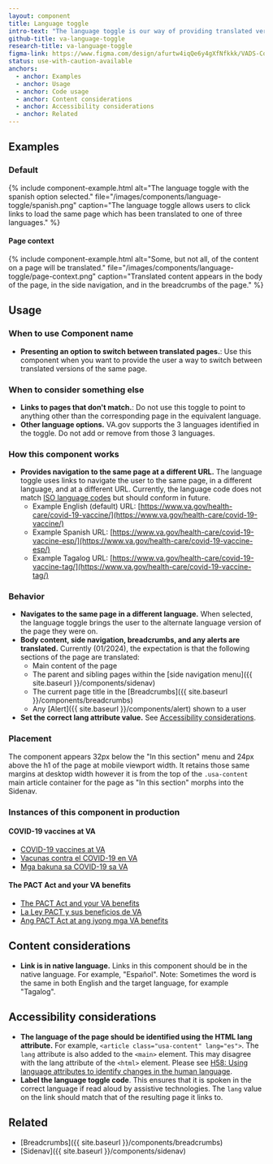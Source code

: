 ```yaml
---
layout: component
title: Language toggle
intro-text: "The language toggle is our way of providing translated versions of select pages on va.gov."
github-title: va-language-toggle
research-title: va-language-toggle
figma-link: https://www.figma.com/design/afurtw4iqQe6y4gXfNfkkk/VADS-Component-Library?node-id=10077-912&t=hljp6A4V60A0rDms-1
status: use-with-caution-available
anchors:
  - anchor: Examples
  - anchor: Usage
  - anchor: Code usage
  - anchor: Content considerations
  - anchor: Accessibility considerations
  - anchor: Related
---
```


## Examples

### Default

{% include component-example.html alt="The language toggle with the spanish option selected." file="/images/components/language-toggle/spanish.png" caption="The language toggle allows users to click links to load the same page which has been translated to one of three languages." %}

#### Page context

{% include component-example.html alt="Some, but not all, of the content on a page will be translated." file="/images/components/language-toggle/page-context.png" caption="Translated content appears in the body of the page, in the side navigation, and in the breadcrumbs of the page." %}

## Usage

### When to use Component name

* **Presenting an option to switch between translated pages.**: Use this component when you want to provide the user a way to switch between translated versions of the same page.

### When to consider something else

* **Links to pages that don't match.**: Do not use this toggle to point to anything other than the corresponding page in the equivalent language.
* **Other language options.** VA.gov supports the 3 languages identified in the toggle. Do not add or remove from those 3 languages.

### How this component works

* **Provides navigation to the same page at a different URL.** The language toggle uses links to navigate the user to the same page, in a different language, and at a different URL. Currently, the language code does not match [ISO language codes](https://www.loc.gov/standards/iso639-2/php/code_list.php) but should conform in future. 
  * Example English (default) URL: [https://www.va.gov/health-care/covid-19-vaccine/](https://www.va.gov/health-care/covid-19-vaccine/)
  * Example Spanish URL: [https://www.va.gov/health-care/covid-19-vaccine-esp/](https://www.va.gov/health-care/covid-19-vaccine-esp/)
  * Example Tagalog URL: [https://www.va.gov/health-care/covid-19-vaccine-tag/](https://www.va.gov/health-care/covid-19-vaccine-tag/)

### Behavior

* **Navigates to the same page in a different language.** When selected, the language toggle brings the user to the alternate language version of the page they were on.
* **Body content, side navigation, breadcrumbs, and any alerts are translated.** Currently (01/2024), the expectation is that the following sections of the page are translated:
  * Main content of the page 
  * The parent and sibling pages within the [side navigation menu]({{ site.baseurl }}/components/sidenav)
  * The current page title in the [Breadcrumbs]({{ site.baseurl }}/components/breadcrumbs)
  * Any [Alert]({{ site.baseurl }}/components/alert) shown to a user
* **Set the correct lang attribute value.** See [Accessibility considerations](#accessibility-considerations).

### Placement

The component appears 32px below the "In this section" menu and 24px above the h1 of the page at mobile viewport width. It retains those same margins at desktop width however it is from the top of the `.usa-content` main article container for the page as "In this section" morphs into the Sidenav.

### Instances of this component in production

#### COVID-19 vaccines at VA

* [COVID-19 vaccines at VA](https://www.va.gov/health-care/covid-19-vaccine/)
* [Vacunas contra el COVID-19 en VA](https://www.va.gov/health-care/covid-19-vaccine-esp/)
* [Mga bakuna sa COVID-19 sa VA](https://www.va.gov/health-care/covid-19-vaccine-tag/)

#### The PACT Act and your VA benefits

* [The PACT Act and your VA benefits](https://www.va.gov/resources/the-pact-act-and-your-va-benefits/)
* [La Ley PACT y sus beneficios de VA](https://www.va.gov/resources/the-pact-act-and-your-va-benefits-esp/)
* [Ang PACT Act at ang iyong mga VA benefits](https://www.va.gov/resources/the-pact-act-and-your-va-benefits-tag/)

## Content considerations

* **Link is in native language.** Links in this component should be in the native language. For example, "Español". Note: Sometimes the word is the same in both English and the target language, for example "Tagalog".

## Accessibility considerations

* **The language of the page should be identified using the HTML lang attribute.** For example, `<article class="usa-content" lang="es">`. The `lang` attribute is also added to the `<main>` element. This may disagree with the lang attribute of the `<html>` element. Please see [H58: Using language attributes to identify changes in the human language](https://www.w3.org/WAI/WCAG21/Techniques/html/H58).
* **Label the language toggle code**. This ensures that it is spoken in the correct language if read aloud by assistive technologies. The `lang` value on the link should match that of the resulting page it links to.

## Related

* [Breadcrumbs]({{ site.baseurl }}/components/breadcrumbs)
* [Sidenav]({{ site.baseurl }}/components/sidenav)

<!-- TODO: Once we build this component, add the checklist -->
<!-- include _component-checklist.html component_name=page.web-component -->